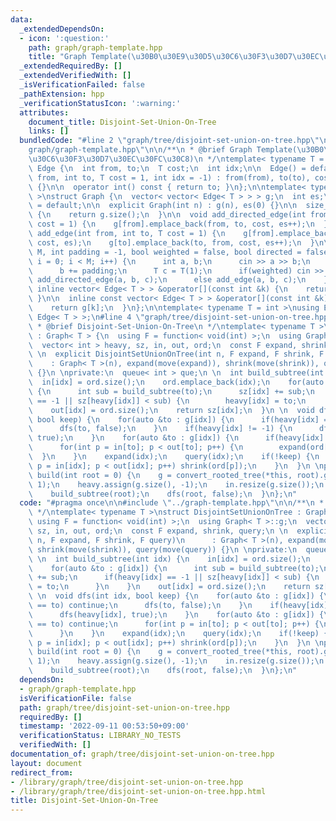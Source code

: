 ```yaml
---
data:
  _extendedDependsOn:
  - icon: ':question:'
    path: graph/graph-template.hpp
    title: "Graph Template(\u30B0\u30E9\u30D5\u30C6\u30F3\u30D7\u30EC\u30FC\u30C8)"
  _extendedRequiredBy: []
  _extendedVerifiedWith: []
  _isVerificationFailed: false
  _pathExtension: hpp
  _verificationStatusIcon: ':warning:'
  attributes:
    document_title: Disjoint-Set-Union-On-Tree
    links: []
  bundledCode: "#line 2 \"graph/tree/disjoint-set-union-on-tree.hpp\"\n\n#line 2 \"\
    graph/graph-template.hpp\"\n\n/**\n * @brief Graph Template(\u30B0\u30E9\u30D5\
    \u30C6\u30F3\u30D7\u30EC\u30FC\u30C8)\n */\ntemplate< typename T = int >\nstruct\
    \ Edge {\n  int from, to;\n  T cost;\n  int idx;\n\n  Edge() = default;\n\n  Edge(int\
    \ from, int to, T cost = 1, int idx = -1) : from(from), to(to), cost(cost), idx(idx)\
    \ {}\n\n  operator int() const { return to; }\n};\n\ntemplate< typename T = int\
    \ >\nstruct Graph {\n  vector< vector< Edge< T > > > g;\n  int es;\n\n  Graph()\
    \ = default;\n\n  explicit Graph(int n) : g(n), es(0) {}\n\n  size_t size() const\
    \ {\n    return g.size();\n  }\n\n  void add_directed_edge(int from, int to, T\
    \ cost = 1) {\n    g[from].emplace_back(from, to, cost, es++);\n  }\n\n  void\
    \ add_edge(int from, int to, T cost = 1) {\n    g[from].emplace_back(from, to,\
    \ cost, es);\n    g[to].emplace_back(to, from, cost, es++);\n  }\n\n  void read(int\
    \ M, int padding = -1, bool weighted = false, bool directed = false) {\n    for(int\
    \ i = 0; i < M; i++) {\n      int a, b;\n      cin >> a >> b;\n      a += padding;\n\
    \      b += padding;\n      T c = T(1);\n      if(weighted) cin >> c;\n      if(directed)\
    \ add_directed_edge(a, b, c);\n      else add_edge(a, b, c);\n    }\n  }\n\n \
    \ inline vector< Edge< T > > &operator[](const int &k) {\n    return g[k];\n \
    \ }\n\n  inline const vector< Edge< T > > &operator[](const int &k) const {\n\
    \    return g[k];\n  }\n};\n\ntemplate< typename T = int >\nusing Edges = vector<\
    \ Edge< T > >;\n#line 4 \"graph/tree/disjoint-set-union-on-tree.hpp\"\n\n/**\n\
    \ * @brief Disjoint-Set-Union-On-Tree\n */\ntemplate< typename T >\nstruct DisjointSetUnionOnTree\
    \ : Graph< T > {\n  using F = function< void(int) >;\n  using Graph< T >::g;\n\
    \  vector< int > heavy, sz, in, out, ord;\n  const F expand, shrink, query;\n\
    \ \n  explicit DisjointSetUnionOnTree(int n, F expand, F shrink, F query)\n  \
    \    : Graph< T >(n), expand(move(expand)), shrink(move(shrink)), query(move(query))\
    \ {}\n \nprivate:\n  queue< int > que;\n \n  int build_subtree(int idx) {\n  \
    \  in[idx] = ord.size();\n    ord.emplace_back(idx);\n    for(auto &to : g[idx])\
    \ {\n      int sub = build_subtree(to);\n      sz[idx] += sub;\n      if(heavy[idx]\
    \ == -1 || sz[heavy[idx]] < sub) {\n        heavy[idx] = to;\n      }\n    }\n\
    \    out[idx] = ord.size();\n    return sz[idx];\n  }\n \n  void dfs(int idx,\
    \ bool keep) {\n    for(auto &to : g[idx]) {\n      if(heavy[idx] == to) continue;\n\
    \      dfs(to, false);\n    }\n    if(heavy[idx] != -1) {\n      dfs(heavy[idx],\
    \ true);\n    }\n    for(auto &to : g[idx]) {\n      if(heavy[idx] == to) continue;\n\
    \      for(int p = in[to]; p < out[to]; p++) {\n        expand(ord[p]);\n    \
    \  }\n    }\n    expand(idx);\n    query(idx);\n    if(!keep) {\n      for(int\
    \ p = in[idx]; p < out[idx]; p++) shrink(ord[p]);\n    }\n  }\n \npublic:\n  void\
    \ build(int root = 0) {\n    g = convert_rooted_tree(*this, root).g;\n    sz.assign(g.size(),\
    \ 1);\n    heavy.assign(g.size(), -1);\n    in.resize(g.size());\n    out.resize(g.size());\n\
    \    build_subtree(root);\n    dfs(root, false);\n  }\n};\n"
  code: "#pragma once\n\n#include \"../graph-template.hpp\"\n\n/**\n * @brief Disjoint-Set-Union-On-Tree\n\
    \ */\ntemplate< typename T >\nstruct DisjointSetUnionOnTree : Graph< T > {\n \
    \ using F = function< void(int) >;\n  using Graph< T >::g;\n  vector< int > heavy,\
    \ sz, in, out, ord;\n  const F expand, shrink, query;\n \n  explicit DisjointSetUnionOnTree(int\
    \ n, F expand, F shrink, F query)\n      : Graph< T >(n), expand(move(expand)),\
    \ shrink(move(shrink)), query(move(query)) {}\n \nprivate:\n  queue< int > que;\n\
    \ \n  int build_subtree(int idx) {\n    in[idx] = ord.size();\n    ord.emplace_back(idx);\n\
    \    for(auto &to : g[idx]) {\n      int sub = build_subtree(to);\n      sz[idx]\
    \ += sub;\n      if(heavy[idx] == -1 || sz[heavy[idx]] < sub) {\n        heavy[idx]\
    \ = to;\n      }\n    }\n    out[idx] = ord.size();\n    return sz[idx];\n  }\n\
    \ \n  void dfs(int idx, bool keep) {\n    for(auto &to : g[idx]) {\n      if(heavy[idx]\
    \ == to) continue;\n      dfs(to, false);\n    }\n    if(heavy[idx] != -1) {\n\
    \      dfs(heavy[idx], true);\n    }\n    for(auto &to : g[idx]) {\n      if(heavy[idx]\
    \ == to) continue;\n      for(int p = in[to]; p < out[to]; p++) {\n        expand(ord[p]);\n\
    \      }\n    }\n    expand(idx);\n    query(idx);\n    if(!keep) {\n      for(int\
    \ p = in[idx]; p < out[idx]; p++) shrink(ord[p]);\n    }\n  }\n \npublic:\n  void\
    \ build(int root = 0) {\n    g = convert_rooted_tree(*this, root).g;\n    sz.assign(g.size(),\
    \ 1);\n    heavy.assign(g.size(), -1);\n    in.resize(g.size());\n    out.resize(g.size());\n\
    \    build_subtree(root);\n    dfs(root, false);\n  }\n};\n"
  dependsOn:
  - graph/graph-template.hpp
  isVerificationFile: false
  path: graph/tree/disjoint-set-union-on-tree.hpp
  requiredBy: []
  timestamp: '2022-09-11 00:53:50+09:00'
  verificationStatus: LIBRARY_NO_TESTS
  verifiedWith: []
documentation_of: graph/tree/disjoint-set-union-on-tree.hpp
layout: document
redirect_from:
- /library/graph/tree/disjoint-set-union-on-tree.hpp
- /library/graph/tree/disjoint-set-union-on-tree.hpp.html
title: Disjoint-Set-Union-On-Tree
---
```

